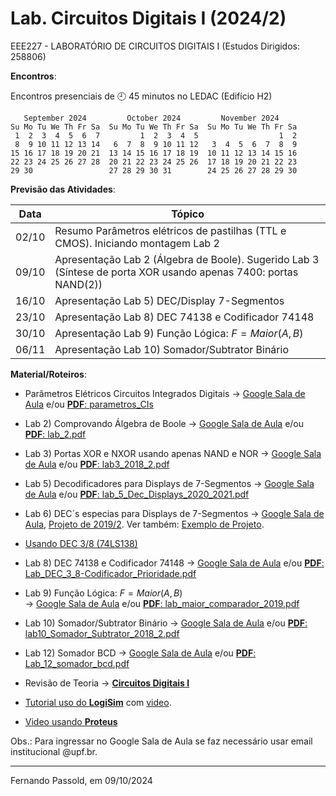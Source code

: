 # Lab. Circuitos Digitais I (2024/2)

EEE227 - LABORATÓRIO DE CIRCUITOS DIGITAIS I (Estudos Dirigidos: 258806)

**Encontros**:

Encontros presenciais de 🕘 45 minutos no LEDAC (Edifício H2)

```
   September 2024         October 2024         November 2024      
Su Mo Tu We Th Fr Sa  Su Mo Tu We Th Fr Sa  Su Mo Tu We Th Fr Sa  
 1  2  3  4  5  6  7         1  2  3  4  5                  1  2  
 8  9 10 11 12 13 14   6  7  8  9 10 11 12   3  4  5  6  7  8  9  
15 16 17 18 19 20 21  13 14 15 16 17 18 19  10 11 12 13 14 15 16  
22 23 24 25 26 27 28  20 21 22 23 24 25 26  17 18 19 20 21 22 23  
29 30                 27 28 29 30 31        24 25 26 27 28 29 30 
```

**Previsão das Atividades**:

| Data  | Tópico |
| ----- | ------ |
| 02/10 | Resumo Parâmetros elétricos de pastilhas (TTL e CMOS). Iniciando montagem Lab 2 |
| 09/10 | Apresentação Lab 2 (Álgebra de Boole). Sugerido Lab 3 (Síntese de porta XOR usando apenas 7400: portas NAND(2)) |
| 16/10 | Apresentação Lab 5) DEC/Display 7-Segmentos |
| 23/10 | Apresentação Lab 8) DEC 74138 e Codificador 74148 |
| 30/10 | Apresentação Lab 9) Função Lógica: $F=Maior(A,B)$ |
| 06/11 |Apresentação Lab 10) Somador/Subtrator Binário   |

**Material/Roteiros**:

* Parâmetros Elétricos Circuitos Integrados Digitais 
  → [Google Sala de Aula](https://classroom.google.com/c/NTI2MzMzNzA2Njc2/m/NTI2MzMzNzA2NzEz/details) e/ou  [**PDF**: parametros_CIs](parametros_CIs.pdf) 

* Lab 2) Comprovando Álgebra de Boole 
  → [Google Sala de Aula](https://classroom.google.com/u/1/w/NTI2MzMzNzA2Njc2/tc/NTI2MzMzNzA2Njk2) e/ou  [**PDF**: lab_2.pdf](lab_2.pdf) 
* Lab 3) Portas XOR e NXOR usando apenas NAND e NOR 
  → [Google Sala de Aula](https://classroom.google.com/u/1/w/NTI2MzMzNzA2Njc2/tc/NTI2MzMzNzA2Njk3) e/ou  [**PDF**: lab3_2018_2.pdf](lab3_2018_2.pdf) 
* Lab 5) Decodificadores para Displays de 7-Segmentos 
  → [Google Sala de Aula](https://classroom.google.com/u/1/w/NTI2MzMzNzA2Njc2/tc/NTI2MzMzNzA2Njk5) e/ou  [**PDF**: lab_5_Dec_Displays_2020_2021.pdf](lab_5_Dec_Displays_2020_2021.pdf) 
* Lab 6) DEC´s especias para Displays de 7-Segmentos 
  → [Google Sala de Aula](https://classroom.google.com/u/1/w/NTI2MzMzNzA2Njc2/tc/NTI2MzMzNzA2NzAw), [Projeto de 2019/2](Lab_6_Proj_1_Dec_Esp_Display_2019_2_new_pages.pdf). Ver também: [Exemplo de Projeto](https://fpassold.github.io/Digitais_1/exemplo_projeto_1/Projeto_no_7_exemplo.html).
* [Usando DEC 3/8 (74LS138)](https://fpassold.github.io/Digitais_1/Lab_DEC_74LS138/lab_7_DEC74LS138.html)
* Lab 8) DEC 74138 e Codificador 74148 
  → [Google Sala de Aula](https://classroom.google.com/u/1/w/NTI2MzMzNzA2Njc2/tc/NTI2MzMzNzA2Njky) e/ou  [**PDF**: Lab_DEC_3_8-Codificador_Prioridade.pdf](Lab_DEC_3_8-Codificador_Prioridade.pdf) 
* Lab 9) Função Lógica: $F=Maior(A,B)$  
  → [Google Sala de Aula](https://classroom.google.com/u/1/w/NTI2MzMzNzA2Njc2/tc/NTI2MzMzNzA2Njkx) e/ou  [**PDF**: lab_maior_comparador_2019.pdf](lab_maior_comparador_2019.pdf) 
* Lab 10) Somador/Subtrator Binário 
  → [Google Sala de Aula](https://classroom.google.com/u/1/w/NTI2MzMzNzA2Njc2/tc/NTI2MzMzNzA2Njg5) e/ou  [**PDF**: lab10_Somador_Subtrator_2018_2.pdf](lab10_Somador_Subtrator_2018_2.pdf) 
* Lab 12) Somador BCD 
  → [Google Sala de Aula](https://classroom.google.com/u/1/w/NTI2MzMzNzA2Njc2/tc/NTI2MzMzNzA2Njg4) e/ou  [**PDF**: Lab_12_somador_bcd.pdf](Lab_12_somador_bcd.pdf) 

* Revisão de Teoria → [**Circuitos Digitais I**](https://fpassold.github.io/Digitais_1/index.html)
* [Tutorial uso do **LogiSim**](https://fpassold.github.io/Digitais_1/Uso_LogiSim.html) com [video](https://youtu.be/NBPMN7aTm_Y?si=f9tcww26C64ca5Bm).
* [Video usando **Proteus**](https://youtu.be/4wIsafBMCFs)

Obs.: Para ingressar no Google Sala de Aula se faz necessário usar email institucional @upf.br.

---

Fernando Passold, em 09/10/2024


